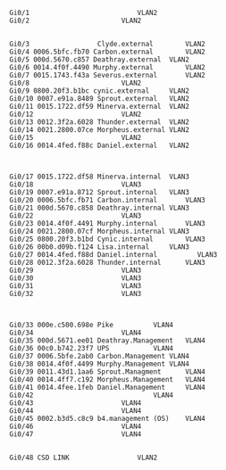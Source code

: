 	
	Gi0/1           				VLAN2
	Gi0/2						VLAN2

	
	Gi0/3                 Clyde.external		VLAN2
	Gi0/4 0006.5bfc.fb70 Carbon.external		VLAN2
	Gi0/5 000d.5670.c857 Deathray.external	VLAN2
	Gi0/6 0014.4f0f.4490 Murphy.external		VLAN2
	Gi0/7 0015.1743.f43a Severus.external		VLAN2
	Gi0/8						VLAN2
	Gi0/9 0800.20f3.b1bc cynic.external		VLAN2
	Gi0/10 0007.e91a.8489 Sprout.external	VLAN2
	Gi0/11 0015.1722.df59 Minerva.external	VLAN2
	Gi0/12						VLAN2
	Gi0/13 0012.3f2a.6028 Thunder.external	VLAN2
	Gi0/14 0021.2800.07ce Morpheus.external	VLAN2
	Gi0/15						VLAN2
	Gi0/16 0014.4fed.f88c Daniel.external	VLAN2


	
	Gi0/17 0015.1722.df58 Minerva.internal	VLAN3
	Gi0/18						VLAN3
	Gi0/19 0007.e91a.8712 Sprout.internal	VLAN3
	Gi0/20 0006.5bfc.fb71 Carbon.internal		VLAN3
	Gi0/21 000d.5670.c858 Deathray.internal	VLAN3
	Gi0/22						VLAN3
	Gi0/23 0014.4f0f.4491 Murphy.internal		VLAN3
	Gi0/24 0021.2800.07cf Morpheus.internal	VLAN3
	Gi0/25 0800.20f3.b1bd Cynic.internal		VLAN3
	Gi0/26 00b0.d09b.f124 Lisa.internal		VLAN3
	Gi0/27 0014.4fed.f88d Daniel.internal          VLAN3
	Gi0/28 0012.3f2a.6028 Thunder.internal		VLAN3
	Gi0/29						VLAN3
	Gi0/30						VLAN3
	Gi0/31						VLAN3
	Gi0/32						VLAN3


	
	Gi0/33 000e.c500.698e Pike			VLAN4
	Gi0/34						VLAN4
	Gi0/35 000d.5671.ee01 Deathray.Management	VLAN4
	Gi0/36 00c0.b742.23f7 UPS			VLAN4
	Gi0/37 0006.5bfe.2ab0 Carbon.Management	VLAN4
	Gi0/38 0014.4f0f.4499 Murphy.Management	VLAN4
	Gi0/39 0011.43d1.1aa6 Sprout.Managment		VLAN4
	Gi0/40 0014.4ff7.c192 Morpheus.Management	VLAN4
	Gi0/41 0014.4fee.1feb Daniel.Management		VLAN4
	Gi0/42                				VLAN4
	Gi0/43						VLAN4
	Gi0/44						VLAN4
	Gi0/45 0002.b3d5.c8c9 b4.management (OS)	VLAN4
	Gi0/46						VLAN4
	Gi0/47						VLAN4

	
	Gi0/48 CSD LINK					VLAN2


